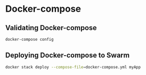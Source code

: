 # Docker-compose
## Validating Docker-compose 
```sh
docker-compose config
```
## Deploying Docker-compose to Swarm
```sh
docker stack deploy --compose-file=docker-compose.yml myApp
```